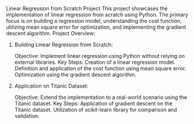 Linear Regression from Scratch Project
This project showcases the implementation of linear regression from scratch using Python. The primary focus is on building a regression model, understanding the cost function, utilizing mean square error for optimization, and implementing the gradient descent algorithm.
Project Overview:
1. Building Linear Regression from Scratch:

    Objective: Implement linear regression using Python without relying on external libraries.
    Key Steps:
        Creation of a linear regression model.
        Definition and application of the cost function using mean square error.
        Optimization using the gradient descent algorithm.

2. Application on Titanic Dataset:

    Objective: Extend the implementation to a real-world scenario using the Titanic dataset.
    Key Steps:
        Application of gradient descent on the Titanic dataset.
        Utilization of scikit-learn library for comparison and validation.
